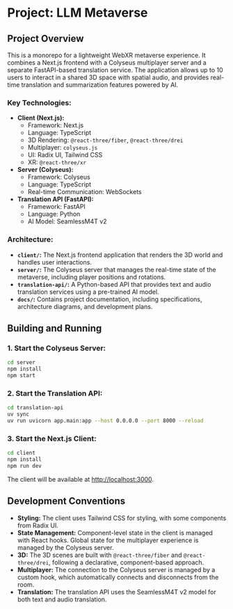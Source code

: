 # Project: LLM Metaverse

## Project Overview

This is a monorepo for a lightweight WebXR metaverse experience. It combines a Next.js frontend with a Colyseus multiplayer server and a separate FastAPI-based translation service. The application allows up to 10 users to interact in a shared 3D space with spatial audio, and provides real-time translation and summarization features powered by AI.

### Key Technologies:

- **Client (Next.js):**
  - Framework: Next.js
  - Language: TypeScript
  - 3D Rendering: `@react-three/fiber`, `@react-three/drei`
  - Multiplayer: `colyseus.js`
  - UI: Radix UI, Tailwind CSS
  - XR: `@react-three/xr`
- **Server (Colyseus):**
  - Framework: Colyseus
  - Language: TypeScript
  - Real-time Communication: WebSockets
- **Translation API (FastAPI):**
  - Framework: FastAPI
  - Language: Python
  - AI Model: SeamlessM4T v2

### Architecture:

- **`client/`:** The Next.js frontend application that renders the 3D world and handles user interactions.
- **`server/`:** The Colyseus server that manages the real-time state of the metaverse, including player positions and rotations.
- **`translation-api/`:** A Python-based API that provides text and audio translation services using a pre-trained AI model.
- **`docs/`:** Contains project documentation, including specifications, architecture diagrams, and development plans.

## Building and Running

### 1. Start the Colyseus Server:

```bash
cd server
npm install
npm start
```

### 2. Start the Translation API:

```bash
cd translation-api
uv sync
uv run uvicorn app.main:app --host 0.0.0.0 --port 8000 --reload
```

### 3. Start the Next.js Client:

```bash
cd client
npm install
npm run dev
```

The client will be available at [http://localhost:3000](http://localhost:3000).

## Development Conventions

- **Styling:** The client uses Tailwind CSS for styling, with some components from Radix UI.
- **State Management:** Component-level state in the client is managed with React hooks. Global state for the multiplayer experience is managed by the Colyseus server.
- **3D:** The 3D scenes are built with `@react-three/fiber` and `@react-three/drei`, following a declarative, component-based approach.
- **Multiplayer:** The connection to the Colyseus server is managed by a custom hook, which automatically connects and disconnects from the room.
- **Translation:** The translation API uses the SeamlessM4T v2 model for both text and audio translation.
